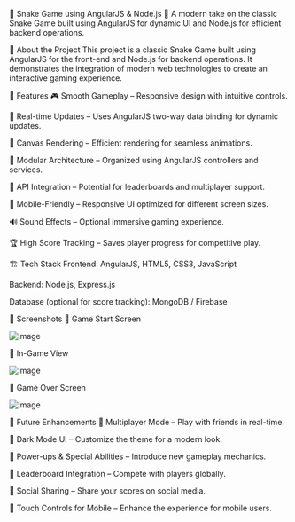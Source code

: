 🐍 Snake Game using AngularJS & Node.js
🚀 A modern take on the classic Snake Game built using AngularJS for dynamic UI and Node.js for efficient backend operations.

📌 About the Project
This project is a classic Snake Game built using AngularJS for the front-end and Node.js for backend operations. It demonstrates the integration of modern web technologies to create an interactive gaming experience.


🚀 Features
🎮 Smooth Gameplay – Responsive design with intuitive controls.

📡 Real-time Updates – Uses AngularJS two-way data binding for dynamic updates.

🎨 Canvas Rendering – Efficient rendering for seamless animations.

🔀 Modular Architecture – Organized using AngularJS controllers and services.

🔗 API Integration – Potential for leaderboards and multiplayer support.

📱 Mobile-Friendly – Responsive UI optimized for different screen sizes.

🔊 Sound Effects – Optional immersive gaming experience.

🏆 High Score Tracking – Saves player progress for competitive play.


🏗️ Tech Stack
Frontend: AngularJS, HTML5, CSS3, JavaScript

Backend: Node.js, Express.js

Database (optional for score tracking): MongoDB / Firebase


🎨 Screenshots
📌 Game Start Screen

![image](https://github.com/user-attachments/assets/7b2f10b7-b52e-45bb-9c63-2b7d991a703c)

📌 In-Game View

![image](https://github.com/user-attachments/assets/085b6255-1c9b-40be-9d66-eb64c89020a9)

📌 Game Over Screen

![image](https://github.com/user-attachments/assets/014630a3-32f8-494f-bb6e-b47f1b8f56c2)

🚀 Future Enhancements
🔹 Multiplayer Mode – Play with friends in real-time.

🔹 Dark Mode UI – Customize the theme for a modern look.

🔹 Power-ups & Special Abilities – Introduce new gameplay mechanics.

🔹 Leaderboard Integration – Compete with players globally.

🔹 Social Sharing – Share your scores on social media.

🔹 Touch Controls for Mobile – Enhance the experience for mobile users.
